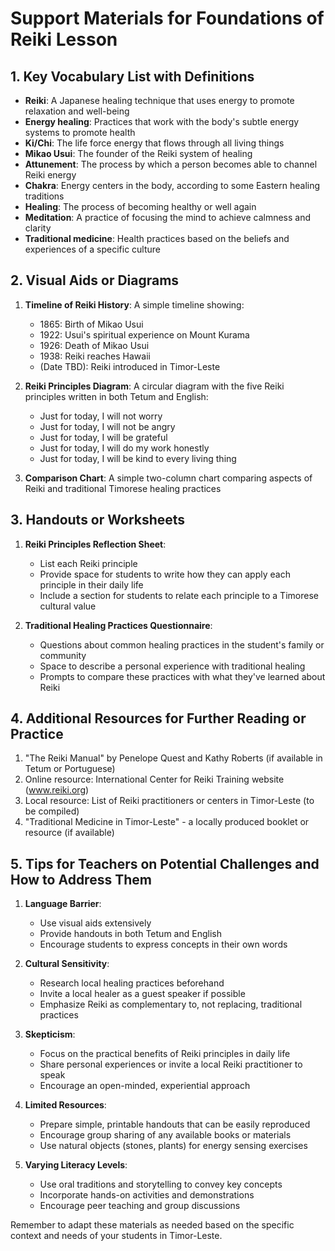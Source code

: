 # Support Materials for Foundations of Reiki Lesson

## 1. Key Vocabulary List with Definitions

- **Reiki**: A Japanese healing technique that uses energy to promote relaxation and well-being
- **Energy healing**: Practices that work with the body's subtle energy systems to promote health
- **Ki/Chi**: The life force energy that flows through all living things
- **Mikao Usui**: The founder of the Reiki system of healing
- **Attunement**: The process by which a person becomes able to channel Reiki energy
- **Chakra**: Energy centers in the body, according to some Eastern healing traditions
- **Healing**: The process of becoming healthy or well again
- **Meditation**: A practice of focusing the mind to achieve calmness and clarity
- **Traditional medicine**: Health practices based on the beliefs and experiences of a specific culture

## 2. Visual Aids or Diagrams

1. **Timeline of Reiki History**:
   A simple timeline showing:
   - 1865: Birth of Mikao Usui
   - 1922: Usui's spiritual experience on Mount Kurama
   - 1926: Death of Mikao Usui
   - 1938: Reiki reaches Hawaii
   - (Date TBD): Reiki introduced in Timor-Leste

2. **Reiki Principles Diagram**:
   A circular diagram with the five Reiki principles written in both Tetum and English:
   - Just for today, I will not worry
   - Just for today, I will not be angry
   - Just for today, I will be grateful
   - Just for today, I will do my work honestly
   - Just for today, I will be kind to every living thing

3. **Comparison Chart**:
   A simple two-column chart comparing aspects of Reiki and traditional Timorese healing practices

## 3. Handouts or Worksheets

1. **Reiki Principles Reflection Sheet**:
   - List each Reiki principle
   - Provide space for students to write how they can apply each principle in their daily life
   - Include a section for students to relate each principle to a Timorese cultural value

2. **Traditional Healing Practices Questionnaire**:
   - Questions about common healing practices in the student's family or community
   - Space to describe a personal experience with traditional healing
   - Prompts to compare these practices with what they've learned about Reiki

## 4. Additional Resources for Further Reading or Practice

1. "The Reiki Manual" by Penelope Quest and Kathy Roberts (if available in Tetum or Portuguese)
2. Online resource: International Center for Reiki Training website (www.reiki.org)
3. Local resource: List of Reiki practitioners or centers in Timor-Leste (to be compiled)
4. "Traditional Medicine in Timor-Leste" - a locally produced booklet or resource (if available)

## 5. Tips for Teachers on Potential Challenges and How to Address Them

1. **Language Barrier**: 
   - Use visual aids extensively
   - Provide handouts in both Tetum and English
   - Encourage students to express concepts in their own words

2. **Cultural Sensitivity**:
   - Research local healing practices beforehand
   - Invite a local healer as a guest speaker if possible
   - Emphasize Reiki as complementary to, not replacing, traditional practices

3. **Skepticism**:
   - Focus on the practical benefits of Reiki principles in daily life
   - Share personal experiences or invite a local Reiki practitioner to speak
   - Encourage an open-minded, experiential approach

4. **Limited Resources**:
   - Prepare simple, printable handouts that can be easily reproduced
   - Encourage group sharing of any available books or materials
   - Use natural objects (stones, plants) for energy sensing exercises

5. **Varying Literacy Levels**:
   - Use oral traditions and storytelling to convey key concepts
   - Incorporate hands-on activities and demonstrations
   - Encourage peer teaching and group discussions

Remember to adapt these materials as needed based on the specific context and needs of your students in Timor-Leste.